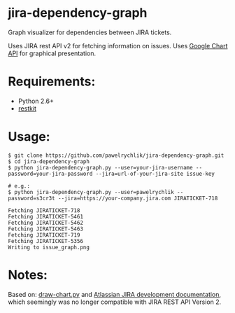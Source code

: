 jira-dependency-graph
=====================

Graph visualizer for dependencies between JIRA tickets.

Uses JIRA rest API v2 for fetching information on issues.
Uses [Google Chart API](https://developers.google.com/chart/) for graphical presentation.

Requirements:
=============
* Python 2.6+
* [restkit](https://github.com/benoitc/restkit)

Usage:
======
    $ git clone https://github.com/pawelrychlik/jira-dependency-graph.git
    $ cd jira-dependency-graph
    $ python jira-dependency-graph.py --user=your-jira-username --password=your-jira-password --jira=url-of-your-jira-site issue-key

    # e.g.:
    $ python jira-dependency-graph.py --user=pawelrychlik --password=s3cr3t --jira=https://your-company.jira.com JIRATICKET-718
    
    Fetching JIRATICKET-718
    Fetching JIRATICKET-5461
    Fetching JIRATICKET-5462
    Fetching JIRATICKET-5463
    Fetching JIRATICKET-719
    Fetching JIRATICKET-5356
    Writing to issue_graph.png

Notes:
======
Based on: [draw-chart.py](https://developer.atlassian.com/download/attachments/4227078/draw-chart.py) and [Atlassian JIRA development documentation](https://developer.atlassian.com/display/JIRADEV/JIRA+REST+API+Version+2+Tutorial#JIRARESTAPIVersion2Tutorial-Example#1:GraphingImageLinks), which seemingly was no longer compatible with JIRA REST API Version 2.
